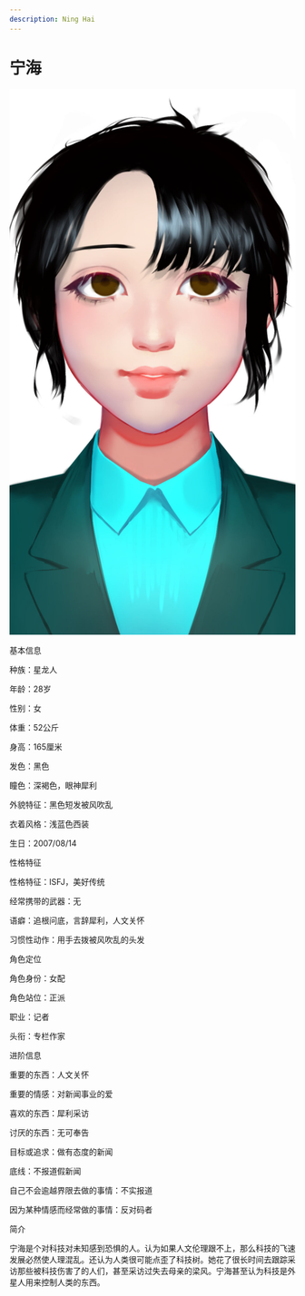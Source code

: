 ```yaml
---
description: Ning Hai
---
```


# 宁海

![宁海](../../.gitbook/assets/ning-hai-.jpg)

基本信息



种族：星龙人

年龄：28岁

性别：女

体重：52公斤

身高：165厘米

发色：黑色

瞳色：深褐色，眼神犀利

外貌特征：黑色短发被风吹乱

衣着风格：浅蓝色西装

生日：2007/08/14


性格特征



性格特征：ISFJ，美好传统

经常携带的武器：无

语癖：追根问底，言辞犀利，人文关怀

习惯性动作：用手去拨被风吹乱的头发


角色定位



角色身份：女配

角色站位：正派

职业：记者

头衔：专栏作家



进阶信息



重要的东西：人文关怀

重要的情感：对新闻事业的爱

喜欢的东西：犀利采访

讨厌的东西：无可奉告

目标或追求：做有态度的新闻

底线：不报道假新闻

自己不会逾越界限去做的事情：不实报道

因为某种情感而经常做的事情：反对码者


简介



宁海是个对科技对未知感到恐惧的人。认为如果人文伦理跟不上，那么科技的飞速发展必然使人理混乱。还认为人类很可能点歪了科技树。她花了很长时间去跟踪采访那些被科技伤害了的人们，甚至采访过失去母亲的梁风。宁海甚至认为科技是外星人用来控制人类的东西。
